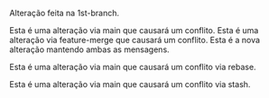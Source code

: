 Alteração feita na 1st-branch.

Esta é uma alteração via main que causará um conflito.
Esta é uma alteração via feature-merge que causará um conflito.
Esta é a nova alteração mantendo ambas as mensagens.

Esta é uma alteração via main que causará um conflito via rebase.

Esta é uma alteração via main que causará um conflito via stash.